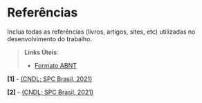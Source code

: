 # Referências

Inclua todas as referências (livros, artigos, sites, etc) utilizadas no desenvolvimento do trabalho.

> **Links Úteis**:
> - [Formato ABNT](https://www.normastecnicas.com/referencias/)

**[1]** - [(CNDL; SPC Brasil, 2021)](https://site.cndl.org.br/inadimplencia-cresce-e-atinge-4015-da-populacao-adulta-do-pais-aponta-cndlspc-brasil/)

**[2]** - [(CNDL; SPC Brasil, 2021)](https://site.cndl.org.br/inadimplencia-cresce-e-atinge-4015-da-populacao-adulta-do-pais-aponta-cndlspc-brasil/)
